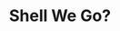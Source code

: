 ---
layout: gamepage
lang: "it"
title: "Shell We Go?"
game: "Il gioco"
game-description: "🐤 <b>2 - 4 giocatori co-op!</b><br>
🐤 Risolvete i <b>puzzle insieme</b><br>
🐤 <b>Evitate la zampa della volpe</b><br>
🐤 Scappate dal pollaio!<br>"

development: "Lo sviluppo"
development-description: "🥚 Fatto con <b>blueprints in Unreal Engine 5 </b><br>
🥚 Partecipante della <b><a href='https://itch.io/jam/unwrap-jam-2023' target='_blank'>2023 Unwrap Game Jam</a></b><br>
🥚 Tema: <b>Fragile</b><br>
🥚 Fatto in 2.5 giorni in un team di 6<br>
🥚 Puzzle pensati per <b>far interagire i giocatori tra loro</b><br>
<br>
<h3>Il mio ruolo</h3>
<p>🍳​ <b>Puzzle e design dei livelli</b><br>
<p>🍳​ <b>Funzionalità dei puzzle</b><br>
<p>🍳​ <b>Funzionalità e display della UI</b><br>"

cover_image: "/assets/ShellWeGo/shellwego_banner.jpg"
background_image: "/assets/ShellWeGo/shellwego_background.png"
background_color: "#615aed"

gallery:
  - "/assets/ShellWeGo/1.jpg"

lang_links:
  it: "/it/projects/shellwego.html"
  en: "/en/projects/shellwego.html"

title-font: "/assets/ShellWeGo/RockSalt-Regular.ttf"
text-font: "/assets/ShellWeGo/GochiHand-Regular.ttf"
game-color: "#8C5723"
title-color: "#C45C15"
text-color: "#592405"
button1-color: "#E1D529"
button2-color: "#E1D529"
text1-color: "#9E8221"
text2-color: "#9E8221"

gamePage: "https://ary-and-navy.itch.io/shell-we-go"
download: "Scarica l'exe"
visitSite: "Apri su Itch.io!"

gameName: "shellwego"

img1: "/assets/ShellWeGo/img1.png"
img2: "/assets/ShellWeGo/img2.png"
img3: "/assets/ShellWeGo/img3.png"
img4: "/assets/ShellWeGo/img4.png"

top1: "40"
left1: "310"
transform1: "6"

top2: "180"
left2: "80"
transform2: "2"

top3: "330"
left3: "290"
transform3: "-5"

top4: "500"
left4: "100"
transform4: "5"
---